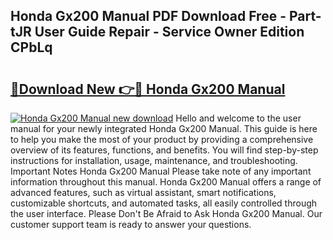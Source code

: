 ## Honda Gx200 Manual PDF Download Free - Part-tJR User Guide Repair - Service Owner Edition CPbLq

# <h2><a href="http://bc41817.oget.top/?id=Honda+Gx200+Manual">🔗Download New 👉🔴 Honda Gx200 Manual</a></h2>

[![Honda Gx200 Manual new download](https://i.imgur.com/5g1atiW.png)](http://bc41817.oget.top/?id=Honda+Gx200+Manual)
Hello and welcome to the user manual for your newly integrated Honda Gx200 Manual. This guide is here to help you make the most of your product by providing a comprehensive overview of its features, functions, and benefits. You will find step-by-step instructions for installation, usage, maintenance, and troubleshooting. Important Notes Honda Gx200 Manual Please take note of any important information throughout this manual. Honda Gx200 Manual offers a range of advanced features, such as virtual assistant, smart notifications, customizable shortcuts, and automated tasks, all easily controlled through the user interface. Please Don't Be Afraid to Ask Honda Gx200 Manual. Our customer support team is ready to answer your questions.
